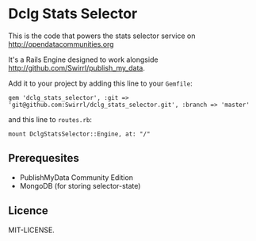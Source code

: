 # Dclg Stats Selector

This is the code that powers the stats selector service on http://opendatacommunities.org

It's a Rails Engine designed to work alongside http://github.com/Swirrl/publish_my_data.

Add it to your project by adding this line to your `Gemfile`:

`gem 'dclg_stats_selector', :git => 'git@github.com:Swirrl/dclg_stats_selector.git', :branch => 'master'`

and this line to `routes.rb`:

`mount DclgStatsSelector::Engine, at: "/"`

## Prerequesites

* PublishMyData Community Edition
* MongoDB (for storing selector-state)

## Licence

MIT-LICENSE.